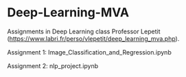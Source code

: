 # Deep-Learning-MVA

Assignments in Deep Learning class Professor Lepetit (https://www.labri.fr/perso/vlepetit/deep_learning_mva.php).

Assignment 1: Image_Classiﬁcation_and_Regression.ipynb 

Assignment 2: nlp_project.ipynb
